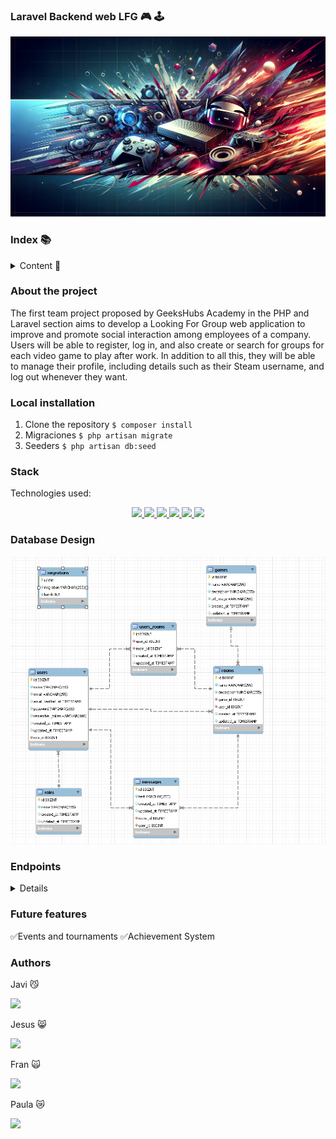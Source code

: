 ### Laravel Backend web LFG  🎮 🕹️
![BD](public/images/banner.webp)


### Index 📚

<details>
  <summary> Content 📝</summary>
  <ol>
    <li><a href="#about-the-project">About the project</a></li>
    <li><a href="#local-installation">Local installation</a></li>
    <li><a href="#stack">Stack</a></li>
    <li><a href="#database-diagram">Database Design</a></li>
    <li><a href="#endpoints">Endpoints</a></li>
    <li><a href="#Future-features">Future features</a></li>
    <li><a href="#authors">Authors</a></li>
  </ol>
</details>

### About the project 
<p>The first team project proposed by GeeksHubs Academy in the PHP and Laravel section aims to develop a Looking For Group web application to improve and promote social interaction among employees of a company. Users will be able to register, log in, and also create or search for groups for each video game to play after work. In addition to all this, they will be able to manage their profile, including details such as their Steam username, and log out whenever they want.</p>

### Local installation 
1. Clone the repository
  `$ composer install`
2. Migraciones
    `$ php artisan migrate`
3. Seeders
    `$ php artisan db:seed`



### Stack 
Technologies used:
<div align="center">
<a href="https://www.mysql.com/">
    <img src= "https://img.shields.io/badge/MySQL-00000F?style=for-the-badge&logo=mysql&logoColor=white"/>
</a>
<a href="https://www.php.net/">
    <img src= "https://img.shields.io/badge/PHP-777BB4?style=for-the-badge&logo=php&logoColor=white"/>
</a>
<a href="https://laravel.com/">
    <img src= "https://img.shields.io/badge/Laravel-FF2D20?style=for-the-badge&logo=laravel&logoColor=white"/>
</a>
<a href="https://getcomposer.org/">
    <img src= "https://img.shields.io/badge/Composer-885630?style=for-the-badge&logo=Composer&logoColor=white"/>
</a>
  <a href="https://git-scm.com/">
    <img src="https://img.shields.io/badge/GIT-E44C30?style=for-the-badge&logo=git&logoColor=white"/>
</a>
  <a href="https://www.postman.com/">
    <img src="https://img.shields.io/badge/Postman-FF6C37?style=for-the-badge&logo=Postman&logoColor=white"/>
</a>
</div>

### Database Design 

![BD](public/images/Captura.PNG)

### Endpoints 
<details>
- Users

    - Register:

            POST http://localhost:8000/api/register
        body:
        ``` json
            {
                "name": "Javi",
                "email": "javi@javi.com",
                "password": "1234"
            }
        ```


    - Log in

            POST http://localhost:8000/api/login 
        body:
        ``` json
            {
                "email": "javi@javi.com",
                "password": "1234"
            }
        ```
- Games
    - GET: get all games
    http://localhost:8000/api/games

    - POST: create game
    http://localhost:8000/api/games

    - PUT: update game by Id
    http://localhost:8000/api/games/{id}

    - DELETE: delete game by Id
    http://localhost:8000/api/games/{id}

- Rooms
    - GET: get all rooms
    http://localhost:8000/api/rooms 

    - POST: createe new room
    http://localhost:8000/api/rooms 

    - PUT: update room
    http://localhost:8000/api/rooms/{id}

    - DELETE: delete room
    http://localhost:8000/api/rooms/{id}

- User Rooms
    - GET: get all users rooms
    http://localhost:8000/api/userroom/{id}

    - POST: create user room
    http://localhost:8000/api/userroom

    - DELETE: delete user room by Id
    http://localhost:8000/api/userroom/{id}

- Messages
   - POST: create message
    http://localhost:8000/api/message

  - GET: get all messages from room by id
    http://localhost:8000/api/messages/room/{id}

  - PUT: update message by Id
    http://localhost:8000/api/messages/{id}
 
  - DELETE: delete message by Id
    http://localhost:8000/api/messages/{id}
 

</details>

### Future features 

 ✅Events and tournaments
 ✅Achievement System



### Authors 
Javi 😼

<a href="https://github.com/Javi-Gallego" target="_blank"><img src="https://img.shields.io/badge/GitHub-100000?style=for-the-badge&logo=github&logoColor=white" target="_blank"></a>
</p>
<p>
Jesus 😸

<a href="https://github.com/JesusMatinezClavel" target="_blank"><img src="https://img.shields.io/badge/GitHub-100000?style=for-the-badge&logo=github&logoColor=white" target="_blank"></a>
</p>
<p>
Fran 🙀

<a href="https://github.com/FRR95" target="_blank"><img src="https://img.shields.io/badge/GitHub-100000?style=for-the-badge&logo=github&logoColor=white" target="_blank"></a>
</p>
<p>
Paula 😿

<a href="https://github.com/almela09" target="_blank"><img src="https://img.shields.io/badge/GitHub-100000?style=for-the-badge&logo=github&logoColor=white" target="_blank"></a>
</p>
<p>







